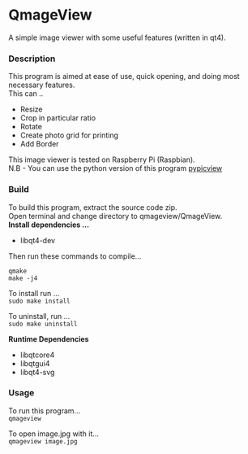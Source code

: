 # QmageView
A simple image viewer with some useful features (written in qt4).

### Description
This program is aimed at ease of use, quick opening, and doing most necessary features.  
This can ..  
 * Resize  
 * Crop in particular ratio  
 * Rotate  
 * Create photo grid for printing  
 * Add Border  

This image viewer is tested on Raspberry Pi (Raspbian).  
N.B - You can use the python version of this program [pypicview](https://github.com/ksharindam/pypicview)

### Build
To build this program, extract the source code zip.  
Open terminal and change directory to qmageview/QmageView.  
**Install dependencies ...**  
 * libqt4-dev  

Then run these commands to compile...  
```
qmake  
make -j4  
```

To install run ...  
`sudo make install`  

To uninstall, run ...  
`sudo make uninstall`  

**Runtime Dependencies**  
* libqtcore4  
* libqtgui4  
* libqt4-svg  


### Usage
To run this program...  
`qmageview`

To open image.jpg with it...  
`qmageview image.jpg`  
